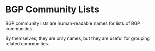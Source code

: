 # BGP Community Lists

BGP community lists are human-readable names for lists of BGP communities.

By themselves, they are only names, but they are useful for grouping related
communities.
